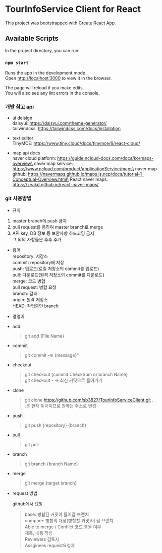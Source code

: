 # TourInfoService Client for React

This project was bootstrapped with [Create React App](https://github.com/facebook/create-react-app).

## Available Scripts

In the project directory, you can run:

### `npm start`

Runs the app in the development mode.\
Open [http://localhost:3000](http://localhost:3000) to view it in the browser.

The page will reload if you make edits.\
You will also see any lint errors in the console.

### 개발 참고 api

- ui deisign \
  daisyui: https://daisyui.com/theme-generator/ \
  tailwindcss: https://tailwindcss.com/docs/installation

- text editor\
  TinyMCE: https://www.tiny.cloud/docs/tinymce/6/react-cloud/

- map api docs \
  naver cloud platform: https://guide.ncloud-docs.com/docs/ko/maps-overview\
  naver map service: https://www.ncloud.com/product/applicationService/maps\
  naver map github: https://navermaps.github.io/maps.js.ncp/docs/tutorial-1-Conceptual-Overview.html\
  React naver maps: https://zeakd.github.io/react-naver-maps/

### git 사용방법

- 규칙

1. master branch에 push 금지
2. pull request를 통하여 master branch로 merge
3. API key, DB 정보 등 보안사항 하드코딩 금지\
   그 외의 사항들은 추후 추가

- 용어 \
  repository: 저장소\
  commit: repository에 저장\
  push: 업로드(로컬 저장소의 commit를 업로드)\
  pull: 다운로드(원격 저장소의 commit를 다운로드)\
  merge: 코드 병합\
  pull request: 병합 요청\
  branch: 갈래\
  origin: 원격 저장소\
  HEAD: 작업중인 branch

- 명령어

* add
  > git add {File Name}
* commit
  > git commit -m {message}"
* checkout
  > git checkout {commit CheckSum or branch Name} \
  > git checkout - => 최신 커밋으로 돌아가기
* clone
  > git clone https://github.com/sb3827/TourInfoServiceClient.git .\
  > .은 현재 위치이므로 원하는 주소로 변경
* push
  > git push {repository} {branch}
* pull
  > git pull
* branch
  > git branch {branch Name}
* merge
  > git merge {target branch}

- request 방법

  github에서 요청

  > base: 병합된 커밋이 들어갈 브랜치\
  > compare: 병합의 대상(병합할 커밋)이 될 브랜치\
  > Able to merge / Conflict 코드 충돌 여부\
  > 제목, 내용 작성\
  > Reviewers 검토자\
  > Assginees request요청자
